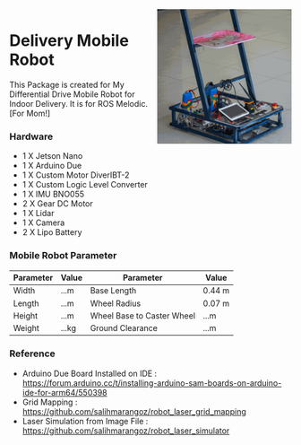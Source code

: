 <img align="right" src="dlvr_resource/img.jpg" width="240">

# Delivery Mobile Robot
This Package is created for My Differential Drive Mobile Robot for Indoor Delivery. It is for ROS Melodic.[For Mom!]

### Hardware
- 1 X Jetson Nano
- 1 X Arduino Due
- 1 X Custom Motor DiverIBT-2
- 1 X Custom Logic Level Converter
- 1 X IMU BNO055
- 2 X Gear DC Motor
- 1 X Lidar
- 1 X Camera
- 2 X Lipo Battery

### Mobile Robot Parameter

|Parameter|Value|Parameter|Value|
|---------|-----|---------|-----|
|Width|...m|Base Length|0.44 m|
|Length|...m|Wheel Radius|0.07 m|
|Height|...m|Wheel Base to Caster Wheel|...m|
|Weight|...kg|Ground Clearance|...m|


### Reference
- Arduino Due Board Installed on IDE : https://forum.arduino.cc/t/installing-arduino-sam-boards-on-arduino-ide-for-arm64/550398
- Grid Mapping : https://github.com/salihmarangoz/robot_laser_grid_mapping
- Laser Simulation from Image File : https://github.com/salihmarangoz/robot_laser_simulator
